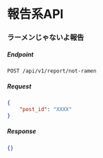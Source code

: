 # 報告系API

### ラーメンじゃないよ報告

##### Endpoint

```
POST /api/v1/report/not-ramen
```

##### Request

```json
{
    "post_id": "XXXX"
}
```

##### Response

```json
{}
```